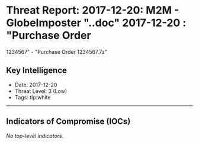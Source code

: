 # Threat Report: 2017-12-20: M2M -  GlobeImposter "..doc" 2017-12-20 : "Purchase Order
 1234567" - "Purchase Order 1234567.7z"


## Key Intelligence
* Date: 2017-12-20
* Threat Level: 3 (Low)
* Tags: tlp:white

---

## Indicators of Compromise (IOCs)
_No top-level indicators._

